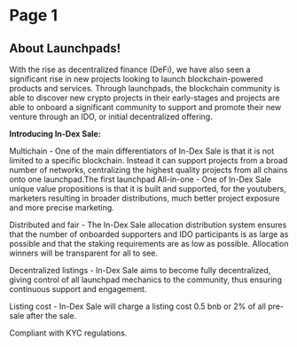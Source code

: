 # Page 1

## About Launchpads!

With the rise as decentralized finance (DeFi), we have also seen a significant rise in new projects looking to launch blockchain-powered products and services. Through launchpads, the blockchain community is able to discover new crypto projects in their early-stages and projects are able to onboard a significant community to support and promote their new venture through an IDO, or initial decentralized offering.

**Introducing In-Dex Sale:**

Multichain - One of the main differentiators of In-Dex Sale is that it is not limited to a specific blockchain. Instead it can support projects from a broad number of networks, centralizing the highest quality projects from all chains onto one launchpad.The first launchpad All-in-one - One of In-Dex Sale unique value propositions is that it is built and supported, for the youtubers, marketers resulting in broader distributions, much better project exposure and more precise marketing.

Distributed and fair - The In-Dex Sale allocation distribution system ensures that the number of onboarded supporters and IDO participants is as large as possible and that the staking requirements are as low as possible. Allocation winners will be transparent for all to see.

Decentralized listings - In-Dex Sale aims to become fully decentralized, giving control of all launchpad mechanics to the community, thus ensuring continuous support and engagement.

Listing cost - In-Dex Sale will charge a listing cost 0.5 bnb or 2% of all pre-sale after the sale.

Compliant with KYC regulations.
